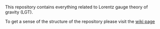 This repository contains everything related to Lorentz gauge theory of gravity (LGT).

To get a sense of the structure of the repository please visit the  <a href="https://github.com/ahmadborzou/Lorentz-Gauge-Theory-Of-Gravity-LGT/wiki">wiki page</a>
